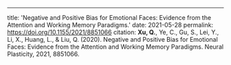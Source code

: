---
title: 'Negative and Positive Bias for Emotional Faces: Evidence from the Attention and Working Memory Paradigms.'
date: 2021-05-28
permalink: https://doi.org/10.1155/2021/8851066
citation: **Xu, Q.**, Ye, C., Gu, S., Lei, Y., Li, X., Huang, L., & Liu, Q. (2020). Negative and Positive Bias for Emotional Faces: Evidence from the Attention and Working Memory Paradigms. Neural Plasticity, 2021, 8851066.
